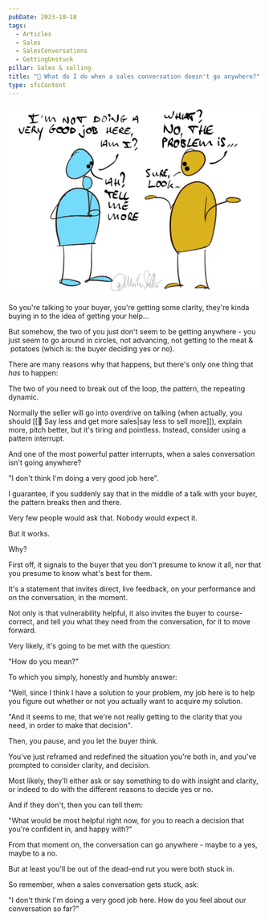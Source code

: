 ```yaml
---
pubDate: 2023-10-18
tags:
  - Articles
  - Sales
  - SalesConversations
  - GettingUnstuck
pillar: Sales & selling
title: "📄 What do I do when a sales conversation doesn't go anywhere?"
type: sfcContent
---
```


![](Media/SalesFlowCoach.app_What-to-do-when-a-sales-conversation-isn't-going-anywhere_MartinStellar.jpg)

So you're talking to your buyer, you're getting some clarity, they're kinda buying in to the idea of getting your help...

But somehow, the two of you just don't seem to be getting anywhere - you just seem to go around in circles, not advancing, not getting to the meat &  potatoes (which is: the buyer deciding yes or no).

There are many reasons why that happens, but there's only one thing that *has* to happen:

The two of you need to break out of the loop, the pattern, the repeating dynamic.

Normally the seller will go into overdrive on talking (when actually, you should [[📄 Say less and get more sales|say less to sell more]]), explain more, pitch better, but it's tiring and pointless. Instead, consider using a pattern interrupt.

And one of the most powerful patter interrupts, when a sales conversation isn't going anywhere?

"I don't think I'm doing a very good job here".

I guarantee, if you suddenly say that in the middle of a talk with your buyer, the pattern breaks then and there.

Very few people would ask that. Nobody would expect it.

But it works.

Why?

First off, it signals to the buyer that you don't presume to know it all, nor that you presume to know what's best for them.

It's a statement that invites direct, live feedback, on your performance and on the conversation, in the moment.

Not only is that vulnerability helpful, it also invites the buyer to course-correct, and tell you what they need from the conversation, for it to move forward.

Very likely, it's going to be met with the question:

"How do you mean?"

To which you simply, honestly and humbly answer:

"Well, since I think I have a solution to your problem, my job here is to help you figure out whether or not you actually want to acquire my solution.

"And it seems to me, that we're not really getting to the clarity that you need, in order to make that decision".

Then, you pause, and you let the buyer think.

You've just reframed and redefined the situation you're both in, and you've prompted to consider clarity, and decision.

Most likely, they'll either ask or say something to do with insight and clarity, or indeed to do with the different reasons to decide yes or no.

And if they don't, then you can tell them:

"What would be most helpful right now, for you to reach a decision that you're confident in, and happy with?"

From that moment on, the conversation can go anywhere - maybe to a yes, maybe to a no.

But at least you'll be out of the dead-end rut you were both stuck in.

So remember, when a sales conversation gets stuck, ask:

"I don't think I'm doing a very good job here. How do you feel about our conversation so far?"
